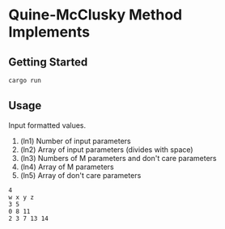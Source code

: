 # Quine-McClusky Method Implements

## Getting Started
```sh
cargo run
```

## Usage
Input formatted values.
1. (ln1) Number of input parameters
2. (ln2) Array of input parameters (divides with space)
3. (ln3) Numbers of M parameters and don't care parameters
4. (ln4) Array of M parameters
5. (ln5) Array of don't care parameters

```
4
w x y z
3 5
0 8 11
2 3 7 13 14
```
